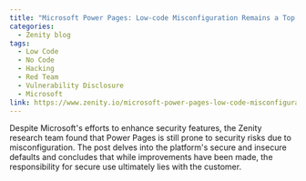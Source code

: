 ```yaml
---
title: "Microsoft Power Pages: Low-code Misconfiguration Remains a Top Security Risk"
categories:
  - Zenity blog
tags:
  - Low Code
  - No Code
  - Hacking
  - Red Team
  - Vulnerability Disclosure
  - Microsoft
link: https://www.zenity.io/microsoft-power-pages-low-code-misconfiguration-remains-a-top-security-risk/
---
```


Despite Microsoft's efforts to enhance security features, the Zenity research team found that Power Pages is still prone to security risks due to misconfiguration. The post delves into the platform's secure and insecure defaults and concludes that while improvements have been made, the responsibility for secure use ultimately lies with the customer.
